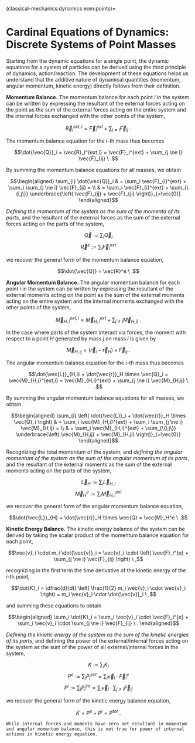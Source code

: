 (classical-mechanics:dynamics:eom:points)=
# Cardinal Equations of Dynamics: Discrete Systems of Point Masses

Starting from the dynamic equations for a single point, the dynamic equations for a system of particles can be derived using the third principle of dynamics, action/reaction. The development of these equations helps us understand that the additive nature of dynamical quantities (momentum, angular momentum, kinetic energy) directly follows from their definition.

**Momentum Balance.**
The momentum balance for each point $i$ in the system can be written by expressing the resultant of the external forces acting on the point as the sum of the external forces acting on the entire system and the internal forces exchanged with the other points of the system,

$$\vec{R}_i^{ext,i} = \vec{F}_i^{ext} + \sum_{j \ne i} \vec{F}_{ij} \ .$$

The momentum balance equation for the $i$-th mass thus becomes

$$\dot{\vec{Q}}_i = \vec{R}_i^{ext,i} = \vec{F}_i^{ext} + \sum_{j \ne i} \vec{F}_{ij} \ .$$

By summing the momentum balance equations for all masses, we obtain

$$\begin{aligned}
\sum_{i} \dot{\vec{Q}}_i & = \sum_i \vec{F}_{i}^{ext} + \sum_i \sum_{j \ne i} \vec{F}_{ij} = \\
                            & = \sum_i \vec{F}_{i}^{ext} + \sum_{\{i,j\}} \underbrace{\left( \vec{F}_{ij} + \vec{F}_{ji} \right)}_{=\vec{0}} 
\end{aligned}$$

*Defining the momentum of the system as the sum of the momenta of its parts*, and the resultant of the external forces as the sum of the external forces acting on the parts of the system,

  $$\vec{Q} := \sum_i \vec{Q}_i$$
  $$\vec{R}^e := \sum_i \vec{F}_i^{ext}$$

we recover the general form of the momentum balance equation,

$$\dot{\vec{Q}} = \vec{R}^e \ .$$

**Angular Momentum Balance.**
The angular momentum balance for each point $i$ in the system can be written by expressing the resultant of the external moments acting on the point as the sum of the external moments acting on the entire system and the internal moments exchanged with the other points of the system,

$$\vec{M}_{H,i}^{ext,i} = \vec{M}_{H,i}^{ext} + \sum_{j \ne i} \vec{M}_{H,ij} \ .$$

In the case where parts of the system interact via forces, the moment with respect to a point $H$ generated by mass $j$ on mass $i$ is given by

$$\vec{M}_{H,ij} = (\vec{r}_i - \vec{r}_H) \times \vec{F}_{ij} \ .$$

The angular momentum balance equation for the $i$-th mass thus becomes

$$\dot{\vec{L}}_{H,i} + \dot{\vec{r}}_H \times \vec{Q}_i = \vec{M}_{H,i}^{ext,i} = \vec{M}_{H,i}^{ext} + \sum_{j \ne i} \vec{M}_{H,ij} \ .$$

By summing the angular momentum balance equations for all masses, we obtain

$$\begin{aligned}
\sum_{i} \left( \dot{\vec{L}}_i + \dot{\vec{r}}_H \times \vec{Q}_i \right) & = \sum_i \vec{M}_{H,i}^{ext} + \sum_i \sum_{j \ne i} \vec{M}_{H,ij} = \\
                            & = \sum_i \vec{M}_{H,i}^{ext} + \sum_{\{i,j\}} \underbrace{\left( \vec{M}_{H,ij} + \vec{M}_{H,ji} \right)}_{=\vec{0}} 
\end{aligned}$$

Recognizing the total momentum of the system, and *defining the angular momentum of the system as the sum of the angular momentum of its parts*, and the resultant of the external moments as the sum of the external moments acting on the parts of the system,

  $$\vec{L}_H := \sum_i \vec{L}_{H,i}$$
  $$\vec{M}_H^e := \sum_i \vec{M}_{H,i}^{ext}$$

we recover the general form of the angular momentum balance equation,

$$\dot{\vec{L}}_{H} + \dot{\vec{r}}_H \times \vec{Q} = \vec{M}_H^e \ .$$

**Kinetic Energy Balance.**
The kinetic energy balance of the system can be derived by taking the scalar product of the momentum balance equation for each point,

$$\vec{v}_i \cdot m_i \dot{\vec{v}}_i = \vec{v}_i \cdot \left( \vec{F}_i^{e} + \sum_{j \ne i} \vec{F}_{ij} \right) \ ,$$

recognizing in the first term the time derivative of the kinetic energy of the $i$-th point,

$$\dot{K}_i = \dfrac{d}{dt} \left( \frac{1}{2} m_i \vec{v}_i \cdot \vec{v}_i \right) = m_i \vec{v}_i \cdot \dot{\vec{v}}_i \ ,$$

and summing these equations to obtain

$$\begin{aligned}
  \sum_i \dot{K}_i = \sum_i \vec{v}_i \cdot  \vec{F}_i^{e} + \sum_i \vec{v}_i \cdot \sum_{j \ne i} \vec{F}_{ij} \ . 
\end{aligned}$$

*Defining the kinetic energy of the system as the sum of the kinetic energies of its parts*, and defining the power of the external/internal forces acting on the system as the sum of the power of all external/internal forces in the system,

$$K :=  \sum_i K_i$$
$$P^e := \sum_i P^{ext}_i = \sum_i \vec{v}_i \cdot  \vec{F}_i^{e} $$
$$P^i := \sum_i P^{int}_i = \sum_i \vec{v}_i \cdot \sum_{j \ne i} \vec{F}_{ij}$$

we recover the general form of the kinetic energy balance equation,

$$\dot{K} = P^e + P^i = P^{tot} \ .$$

```{note}
While internal forces and moments have zero net resultant in momentum and angular momentum balance, this is not true for power of internal actions in kinetic energy equation.
```


